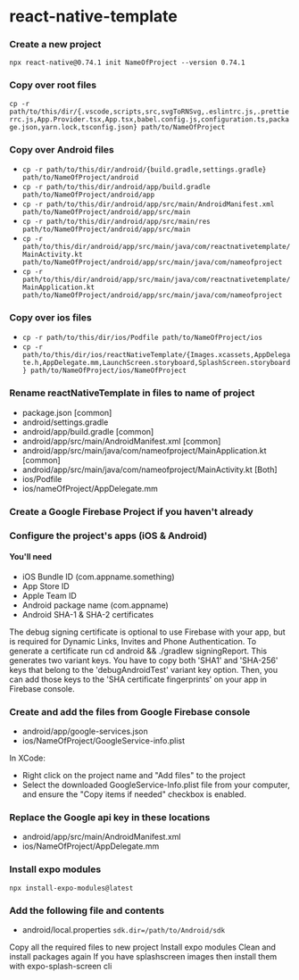 # react-native-template

### Create a new project

`npx react-native@0.74.1 init NameOfProject --version 0.74.1`

### Copy over root files

`cp -r path/to/this/dir/{.vscode,scripts,src,svgToRNSvg,.eslintrc.js,.prettierrc.js,App.Provider.tsx,App.tsx,babel.config.js,configuration.ts,package.json,yarn.lock,tsconfig.json} path/to/NameOfProject`

### Copy over Android files

- `cp -r path/to/this/dir/android/{build.gradle,settings.gradle} path/to/NameOfProject/android`
- `cp -r path/to/this/dir/android/app/build.gradle path/to/NameOfProject/android/app`
- `cp -r path/to/this/dir/android/app/src/main/AndroidManifest.xml path/to/NameOfProject/android/app/src/main`
- `cp -r path/to/this/dir/android/app/src/main/res path/to/NameOfProject/android/app/src/main`
- `cp -r path/to/this/dir/android/app/src/main/java/com/reactnativetemplate/MainActivity.kt path/to/NameOfProject/android/app/src/main/java/com/nameofproject`
- `cp -r path/to/this/dir/android/app/src/main/java/com/reactnativetemplate/MainApplication.kt path/to/NameOfProject/android/app/src/main/java/com/nameofproject`

### Copy over ios files

- `cp -r path/to/this/dir/ios/Podfile path/to/NameOfProject/ios`
- `cp -r path/to/this/dir/ios/reactNativeTemplate/{Images.xcassets,AppDelegate.h,AppDelegate.mm,LaunchScreen.storyboard,SplashScreen.storyboard} path/to/NameOfProject/ios/NameOfProject`

### Rename reactNativeTemplate in files to name of project

- package.json [common]
- android/settings.gradle
- android/app/build.gradle [common]
- android/app/src/main/AndroidManifest.xml [common]
- android/app/src/main/java/com/nameofproject/MainApplication.kt [common]
- android/app/src/main/java/com/nameofproject/MainActivity.kt [Both]
- ios/Podfile
- ios/nameOfProject/AppDelegate.mm

### Create a Google Firebase Project if you haven't already

### Configure the project's apps (iOS & Android)

#### You'll need

- iOS Bundle ID (com.appname.something)
- App Store ID
- Apple Team ID
- Android package name (com.appname)
- Android SHA-1 & SHA-2 certificates

The debug signing certificate is optional to use Firebase with your app, but is required for Dynamic Links, Invites and Phone Authentication. To generate a certificate run cd android && ./gradlew signingReport. This generates two variant keys. You have to copy both 'SHA1' and 'SHA-256' keys that belong to the 'debugAndroidTest' variant key option. Then, you can add those keys to the 'SHA certificate fingerprints' on your app in Firebase console.

### Create and add the files from Google Firebase console

- android/app/google-services.json
- ios/NameOfProject/GoogleService-info.plist

In XCode:

- Right click on the project name and "Add files" to the project
- Select the downloaded GoogleService-Info.plist file from your computer, and ensure the "Copy items if needed" checkbox is enabled.

### Replace the Google api key in these locations

- android/app/src/main/AndroidManifest.xml
- ios/NameOfProject/AppDelegate.mm

### Install expo modules

`npx install-expo-modules@latest`

### Add the following file and contents

- android/local.properties
  `sdk.dir=/path/to/Android/sdk`

Copy all the required files to new project
Install expo modules
Clean and install packages again
If you have splashscreen images then install them with expo-splash-screen cli
